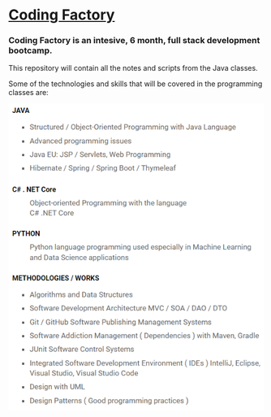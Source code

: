<h1><a href="https://codingfactory.aueb.gr/">Coding Factory</a></h1>

<h3>
Coding Factory is an intesive, 6 month, full stack development bootcamp.
</h3>

<p>This repository will contain all the notes and scripts from the Java classes.</p>

<p>
Some of the technologies and skills that will be covered in the programming classes are:
</p>


<img src="./images/CodingFactoryProgramming.png" alt="Coding Factory Programming">
